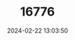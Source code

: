 ---
title: "16776"
category: "Petromus typicus"
draft: false
date: 2024-02-22 13:03:50
languages:
  English: ["Dassie Rat"]
---
